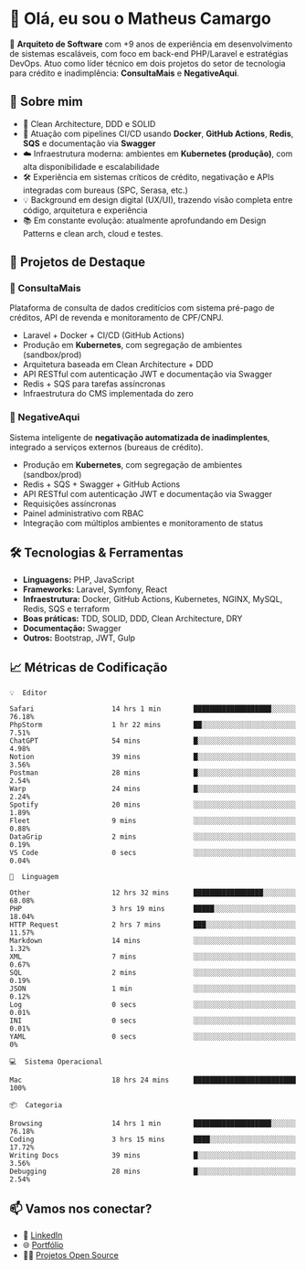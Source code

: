 # 👋 Olá, eu sou o Matheus Camargo

🎯 **Arquiteto de Software** com +9 anos de experiência em desenvolvimento de sistemas escaláveis, com foco em back-end PHP/Laravel e estratégias DevOps. Atuo como líder técnico em dois projetos do setor de tecnologia para crédito e inadimplência: **ConsultaMais** e **NegativeAqui**.

## 🧠 Sobre mim

- 🚀 Clean Architecture, DDD e SOLID
- 🔁 Atuação com pipelines CI/CD usando **Docker**, **GitHub Actions**, **Redis**, **SQS** e documentação via **Swagger**
- ☁️ Infraestrutura moderna: ambientes em **Kubernetes (produção)**, com alta disponibilidade e escalabilidade
- 🛠️ Experiência em sistemas críticos de crédito, negativação e APIs integradas com bureaus (SPC, Serasa, etc.)
- 💡 Background em design digital (UX/UI), trazendo visão completa entre código, arquitetura e experiência
- 📚 Em constante evolução: atualmente aprofundando em Design Patterns e clean arch, cloud e testes.

## 🚧 Projetos de Destaque

### 🔹 ConsultaMais
Plataforma de consulta de dados creditícios com sistema pré-pago de créditos, API de revenda e monitoramento de CPF/CNPJ.

- Laravel + Docker + CI/CD (GitHub Actions)
- Produção em **Kubernetes**, com segregação de ambientes (sandbox/prod)
- Arquitetura baseada em Clean Architecture + DDD
- API RESTful com autenticação JWT e documentação via Swagger
- Redis + SQS para tarefas assíncronas
- Infraestrutura do CMS implementada do zero

### 🔹 NegativeAqui
Sistema inteligente de **negativação automatizada de inadimplentes**, integrado a serviços externos (bureaus de crédito).

- Produção em **Kubernetes**, com segregação de ambientes (sandbox/prod)
- Redis + SQS + Swagger + GitHub Actions
- API RESTful com autenticação JWT e documentação via Swagger
- Requisições assíncronas
- Painel administrativo com RBAC
- Integração com múltiplos ambientes e monitoramento de status

## 🛠️ Tecnologias & Ferramentas

- **Linguagens:** PHP, JavaScript
- **Frameworks:** Laravel, Symfony, React
- **Infraestrutura:** Docker, GitHub Actions, Kubernetes, NGINX, MySQL, Redis, SQS e terraform
- **Boas práticas:** TDD, SOLID, DDD, Clean Architecture, DRY
- **Documentação:** Swagger
- **Outros:** Bootstrap, JWT, Gulp

## 📈 Métricas de Codificação

```text
💡  Editor

Safari                   14 hrs 1 min        ███████████████████░░░░░░     76.18%
PhpStorm                 1 hr 22 mins        ██░░░░░░░░░░░░░░░░░░░░░░░      7.51%
ChatGPT                  54 mins             █░░░░░░░░░░░░░░░░░░░░░░░░      4.98%
Notion                   39 mins             █░░░░░░░░░░░░░░░░░░░░░░░░      3.56%
Postman                  28 mins             █░░░░░░░░░░░░░░░░░░░░░░░░      2.54%
Warp                     24 mins             █░░░░░░░░░░░░░░░░░░░░░░░░      2.24%
Spotify                  20 mins             ░░░░░░░░░░░░░░░░░░░░░░░░░      1.89%
Fleet                    9 mins              ░░░░░░░░░░░░░░░░░░░░░░░░░      0.88%
DataGrip                 2 mins              ░░░░░░░░░░░░░░░░░░░░░░░░░      0.19%
VS Code                  0 secs              ░░░░░░░░░░░░░░░░░░░░░░░░░      0.04%
```
```text
💬  Linguagem

Other                    12 hrs 32 mins      █████████████████░░░░░░░░     68.08%
PHP                      3 hrs 19 mins       █████░░░░░░░░░░░░░░░░░░░░     18.04%
HTTP Request             2 hrs 7 mins        ███░░░░░░░░░░░░░░░░░░░░░░     11.57%
Markdown                 14 mins             ░░░░░░░░░░░░░░░░░░░░░░░░░      1.32%
XML                      7 mins              ░░░░░░░░░░░░░░░░░░░░░░░░░      0.67%
SQL                      2 mins              ░░░░░░░░░░░░░░░░░░░░░░░░░      0.19%
JSON                     1 min               ░░░░░░░░░░░░░░░░░░░░░░░░░      0.12%
Log                      0 secs              ░░░░░░░░░░░░░░░░░░░░░░░░░      0.01%
INI                      0 secs              ░░░░░░░░░░░░░░░░░░░░░░░░░      0.01%
YAML                     0 secs              ░░░░░░░░░░░░░░░░░░░░░░░░░         0%
```
```text
💻  Sistema Operacional

Mac                      18 hrs 24 mins      █████████████████████████       100%
```
```text
📦  Categoria

Browsing                 14 hrs 1 min        ███████████████████░░░░░░     76.18%
Coding                   3 hrs 15 mins       ████░░░░░░░░░░░░░░░░░░░░░     17.72%
Writing Docs             39 mins             █░░░░░░░░░░░░░░░░░░░░░░░░      3.56%
Debugging                28 mins             █░░░░░░░░░░░░░░░░░░░░░░░░      2.54%
```

## 📫 Vamos nos conectar?

- 💼 [LinkedIn](https://www.linkedin.com/in/matheuscamargoxavier)
- 🌐 [Portfólio](https://matheuscamargo.co)
- 🧑‍💻 [Projetos Open Source](https://github.com/bymatheus)
